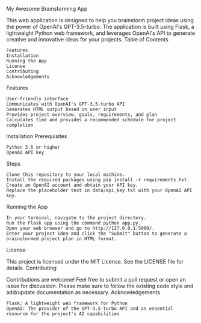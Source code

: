 My Awesome Brainstorming App

This web application is designed to help you brainstorm project ideas using the power of OpenAI's GPT-3.5-turbo. The application is built using Flask, a lightweight Python web framework, and leverages OpenAI's API to generate creative and innovative ideas for your projects.
Table of Contents

    Features
    Installation
    Running the App
    License
    Contributing
    Acknowledgements

Features

    User-friendly interface
    Communicates with OpenAI's GPT-3.5-turbo API
    Generates HTML output based on user input
    Provides project overview, goals, requirements, and plan
    Calculates time and provides a recommended schedule for project completion

Installation
Prerequisites

    Python 3.6 or higher
    OpenAI API key

Steps

    Clone this repository to your local machine.
    Install the required packages using pip install -r requirements.txt.
    Create an OpenAI account and obtain your API key.
    Replace the placeholder text in data/api_key.txt with your OpenAI API key.

Running the App

    In your terminal, navigate to the project directory.
    Run the Flask app using the command python app.py.
    Open your web browser and go to http://127.0.0.1:5000/.
    Enter your project idea and click the "Submit" button to generate a brainstormed project plan in HTML format.

License

This project is licensed under the MIT License. See the LICENSE file for details.
Contributing

Contributions are welcome! Feel free to submit a pull request or open an issue for discussion. Please make sure to follow the existing code style and add/update documentation as necessary.
Acknowledgements

    Flask: A lightweight web framework for Python
    OpenAI: The provider of the GPT-3.5-turbo API and an essential resource for the project's AI capabilities
